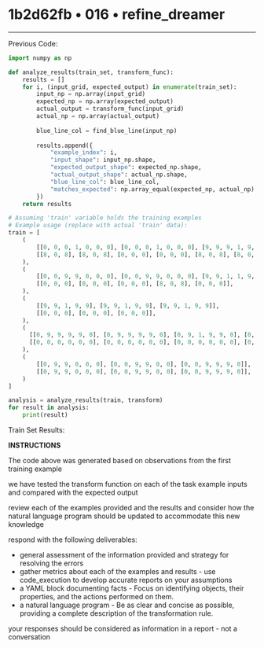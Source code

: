 # 1b2d62fb • 016 • refine_dreamer

---


Previous Code:
```python
import numpy as np

def analyze_results(train_set, transform_func):
    results = []
    for i, (input_grid, expected_output) in enumerate(train_set):
        input_np = np.array(input_grid)
        expected_np = np.array(expected_output)
        actual_output = transform_func(input_grid)
        actual_np = np.array(actual_output)
        
        blue_line_col = find_blue_line(input_np)
        
        results.append({
            "example_index": i,
            "input_shape": input_np.shape,
            "expected_output_shape": expected_np.shape,
            "actual_output_shape": actual_np.shape,
            "blue_line_col": blue_line_col,
            "matches_expected": np.array_equal(expected_np, actual_np)
        })
    return results

# Assuming 'train' variable holds the training examples
# Example usage (replace with actual 'train' data):
train = [
    (
        [[0, 0, 0, 1, 0, 0, 0], [0, 0, 0, 1, 0, 0, 0], [9, 9, 9, 1, 9, 9, 9], [9, 9, 9, 1, 9, 9, 9], [0, 0, 0, 1, 0, 0, 0], [0, 0, 0, 1, 0, 0, 0]],
        [[8, 0, 8], [8, 0, 8], [0, 0, 0], [0, 0, 0], [8, 0, 8], [8, 0, 8]],
    ),
    (
        [[0, 0, 9, 9, 0, 0, 0], [0, 0, 9, 9, 0, 0, 0], [9, 9, 1, 1, 9, 9, 9], [0, 0, 1, 1, 0, 0, 0], [9, 9, 9, 9, 9, 9, 0]],
        [[0, 0, 0], [0, 0, 0], [0, 0, 0], [8, 0, 8], [0, 0, 0]],
    ),
    (
        [[9, 9, 1, 9, 9], [9, 9, 1, 9, 9], [9, 9, 1, 9, 9]],
        [[0, 0, 0], [0, 0, 0], [0, 0, 0]],
    ),
    (
      [[0, 9, 9, 9, 9, 0], [0, 9, 9, 9, 9, 0], [0, 9, 1, 9, 9, 0], [0, 9, 1, 9, 9, 0], [0, 9, 9, 9, 9, 0]],
      [[0, 0, 0, 0, 0, 0], [0, 0, 0, 0, 0, 0], [0, 0, 0, 0, 0, 0], [0, 0, 0, 0, 0, 0], [0, 0, 0, 0, 0, 0]]
    ),
    (
        [[0, 9, 9, 0, 0, 0], [0, 0, 9, 9, 0, 0], [0, 0, 9, 9, 9, 0]],
        [[0, 9, 9, 0, 0, 0], [0, 0, 9, 9, 0, 0], [0, 0, 9, 9, 9, 0]],
    )
]

analysis = analyze_results(train, transform)
for result in analysis:
    print(result)

```

Train Set Results:

**INSTRUCTIONS**

The code above was generated based on observations from the first training
example

we have tested the transform function on each of the task example inputs and
compared with the expected output

review each of the examples provided and the results and consider how the
natural language program should be updated to accommodate this new knowledge

respond with the following deliverables:

- general assessment of the information provided and strategy for resolving the
  errors
- gather metrics about each of the examples and results - use code_execution to
  develop accurate reports on your assumptions
- a YAML block documenting facts - Focus on identifying objects, their properties, and the actions performed on them.
- a natural language program - Be as clear and concise as possible, providing a complete description of the transformation rule.



your responses should be considered as information in a report - not a
conversation

